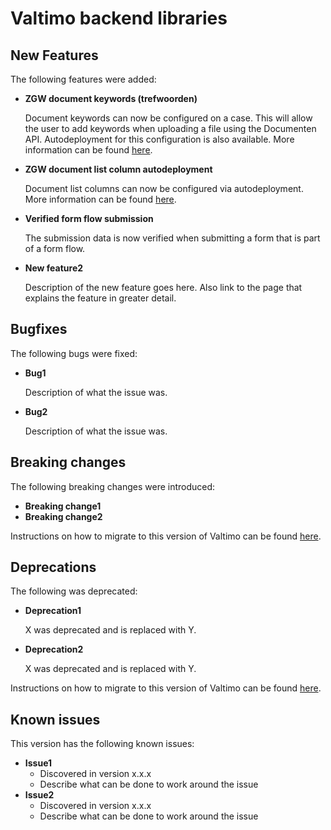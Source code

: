 # Valtimo backend libraries

## New Features

The following features were added:

*   **ZGW document keywords (trefwoorden)**

    Document keywords can now be configured on a case. This will allow the user to add keywords when uploading a file using the Documenten API. Autodeployment for this configuration is also available. More information can be found [here](../../../features/zgw/zgw-documents.md#keywords-trefwoorden).
*   **ZGW document list column autodeployment**

    Document list columns can now be configured via autodeployment. More information can be found [here](../../../features/zgw/zgw-documents.md#autodeployment-1).
*   **Verified form flow submission**

    The submission data is now verified when submitting a form that is part of a form flow.
*   **New feature2**

    Description of the new feature goes here. Also link to the page that explains the feature in greater detail.

## Bugfixes

The following bugs were fixed:

*   **Bug1**

    Description of what the issue was.
*   **Bug2**

    Description of what the issue was.

## Breaking changes

The following breaking changes were introduced:

* **Breaking change1**
* **Breaking change2**

Instructions on how to migrate to this version of Valtimo can be found [here](migration.md).

## Deprecations

The following was deprecated:

*   **Deprecation1**

    X was deprecated and is replaced with Y.
*   **Deprecation2**

    X was deprecated and is replaced with Y.

Instructions on how to migrate to this version of Valtimo can be found [here](migration.md).

## Known issues

This version has the following known issues:

* **Issue1**
  * Discovered in version x.x.x
  * Describe what can be done to work around the issue
* **Issue2**
  * Discovered in version x.x.x
  * Describe what can be done to work around the issue
